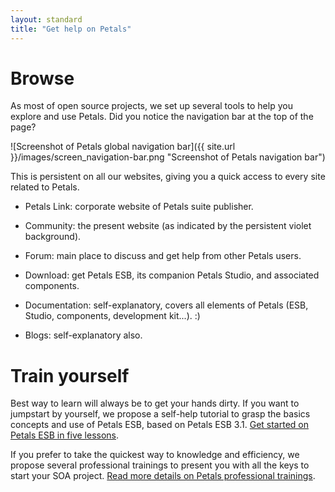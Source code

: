 ```yaml
---
layout: standard
title: "Get help on Petals"
---
```

# Browse
As most of open source projects, we set up several tools to help you explore and use Petals. 
Did you notice the navigation bar at the top of the page? 

![Screenshot of Petals global navigation bar]({{ site.url }}/images/screen_navigation-bar.png "Screenshot of Petals navigation bar")

This is persistent on all our websites, giving you a quick access to every site related to Petals.
*  Petals Link: corporate website of Petals suite publisher.

*  Community: the present website (as indicated by the persistent violet background).

*  Forum: main place to discuss and get help from other Petals users.

*  Download: get Petals ESB, its companion Petals Studio, and associated components.

*  Documentation: self-explanatory, covers all elements of Petals (ESB, Studio, components, development kit...). :)

*  Blogs: self-explanatory also.

# Train yourself
Best way to learn will always be to get your hands dirty. If you want to jumpstart by yourself, we propose a self-help tutorial to grasp the basics concepts and use of Petals ESB, based on Petals ESB 3.1.
[Get started on Petals ESB in five lessons](http://www.petalslink.com/starting-guide "Get started on Petals ESB in five lessons").

If you prefer to take the quickest way to knowledge and efficiency, we propose several professional trainings to present you with all the keys to start your SOA project. [Read more details on Petals professional trainings](http://www.petalslink.com/en/services/trainings "Petals Link's professional trainings on Petals").
